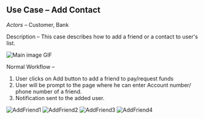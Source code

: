 ﻿## Use Case – Add Contact

_Actors_ _–_ Customer, Bank

Description – This case describes how to add a friend or a contact to user&#39;s list.

![Main image GIF](https://drive.google.com/open?id=1yPOZ3BdKKGyjs1qeKwEo7HFeT2l-G3OL)

Normal Workflow –

1. User clicks on Add button to add a friend to pay/request funds
2. User will be prompt to the page where he can enter Account number/ phone number of a friend.
3. Notification sent to the added user.

![AddFriend1](https://drive.google.com/open?id=1z4YEDlEkZsynjUWVCFgTMAZuUPWkhcXz)
![AddFriend2](https://drive.google.com/open?id=1MfVzYUiM0VGfcz-3BMgZJ5EUyQp4p9t0)
![AddFriend3](https://drive.google.com/open?id=1aTH5FUNf5PPC-QXYslRZH2Qgb-H6IIKy)
![AddFriend4](https://drive.google.com/open?id=1b1iqAoFfyVXtBaArTmHwVBQtwldiVfFC)
